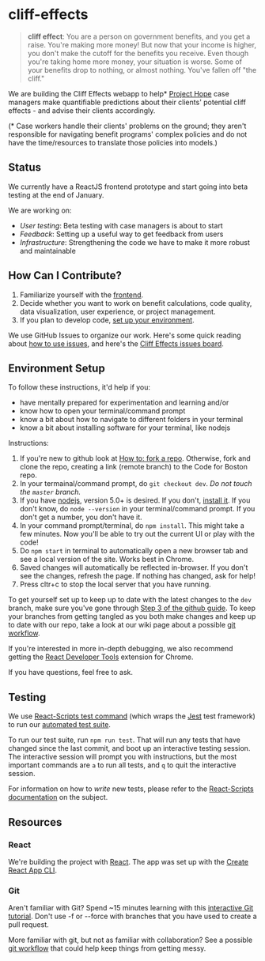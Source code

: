 # cliff-effects

> **cliff effect**: You are a person on government benefits, and you get a raise.  You're making more money!  But now that your income is higher, you don't make the cutoff for the benefits you receive.  Even though you're taking home more money, your situation is worse. Some of your benefits drop to nothing, or almost nothing. You've fallen off "the cliff."

We are building the Cliff Effects webapp to help* [Project Hope](http://www.prohope.org/about/) case managers make quantifiable predictions about their clients' potential cliff effects - and advise their clients accordingly.

(* Case workers handle their clients' problems on the ground; they aren't responsible for navigating benefit programs' complex policies and do not have the time/resources to translate those policies into models.)


## Status
We currently have a ReactJS frontend prototype and start going into beta testing at the end of January.

We are working on:

- *User testing*: Beta testing with case managers is about to start
- *Feedback*: Setting up a useful way to get feedback from users
- *Infrastructure*: Strengthening the code we have to make it more robust and maintainable


## How Can I Contribute?

1. Familiarize yourself with the [frontend](https://codeforboston.github.io/cliff-effects/#/).
2. Decide whether you want to work on benefit calculations, code quality, data visualization, user experience, or project management.
3. If you plan to develop code, [set up your environment](#environment-setup).

We use GitHub Issues to organize our work.  Here's some quick reading about [how to use issues](https://guides.github.com/features/issues/), and here's the [Cliff Effects issues board](https://github.com/codeforboston/cliff-effects/milestone/1).


## Environment Setup
To follow these instructions, it'd help if you:
- have mentally prepared for experimentation and learning and/or
- know how to open your terminal/command prompt
- know a bit about how to navigate to different folders in your terminal
- know a bit about installing software for your terminal, like nodejs

Instructions:
1. If you're new to github look at [How to: fork a repo](https://help.github.com/articles/fork-a-repo/). Otherwise, fork and clone the repo, creating a link (remote branch) to the Code for Boston repo.
2. In your termainal/command prompt, do `git checkout dev`. *Do not touch the `master` branch.*
3. If you have [nodejs](https://nodejs.org/en/), version 5.0+ is desired. If you don't, [install it](https://nodejs.org/en/download/). If you don't know, do `node --version` in your terminal/command prompt. If you don't get a number, you don't have it.
4. In your command prompt/terminal, do `npm install`. This might take a few minutes. Now you'll be able to try out the current UI or play with the code!
5. Do `npm start` in terminal to automatically open a new browser tab and see a local version of the site. Works best in Chrome.
6. Saved changes will automatically be reflected in-browser. If you don't see the changes, refresh the page. If nothing has changed, ask for help!
7. Press cltr+c to stop the local server that you have running.

<!-- Further discussion needed. See outdated comments for merge #154 (near the bottom of them). -->
To get yourself set up to keep up to date with the latest changes to the `dev` branch, make sure you've gone through [Step 3 of the github guide](https://help.github.com/articles/fork-a-repo/#step-3-configure-git-to-sync-your-fork-with-the-original-spoon-knife-repository). To keep your branches from getting tangled as you both make changes and keep up to date with our repo, take a look at our wiki page about a possible [git workflow](https://github.com/codeforboston/cliff-effects/wiki/Git-Workflow).

<!-- Further discussion needed. See outdated comments for merge #154 (near the bottom of them). -->
If you're interested in more in-depth debugging, we also recommend getting the [React Developer Tools](https://www.google.com/url?sa=t&rct=j&q=&esrc=s&source=web&cd=4&cad=rja&uact=8&ved=0ahUKEwiZ__6Vg_jVAhWQ14MKHczrDtoQFgg4MAM&url=https%3A%2F%2Fchrome.google.com%2Fwebstore%2Fdetail%2Freact-developer-tools%2Ffmkadmapgofadopljbjfkapdkoienihi%3Fhl%3Den&usg=AFQjCNEv0udXgBoaukzJa59I_vufhScUbQ) extension for Chrome.

If you have questions, feel free to ask.

## Testing

We use [React-Scripts test command](https://github.com/facebookincubator/create-react-app/blob/master/packages/react-scripts/template/README.md#running-tests) (which wraps the [Jest](https://facebook.github.io/jest/) test framework) to run our [automated test suite](https://en.wikipedia.org/wiki/Test_automation).

To run our test suite, run `npm run test`. That will run any tests that have changed since the last commit, and boot up an interactive testing session. The interactive session will prompt you with instructions, but the most important commands are `a` to run all tests, and `q` to quit the interactive session.

For information on how to *write* new tests, please refer to the [React-Scripts documentation](https://github.com/facebookincubator/create-react-app/blob/master/packages/react-scripts/template/README.md#writing-tests) on the subject.

## Resources

### React

We're building the project with [React](https://facebook.github.io/react/docs/react-api.html). The app was set up with the [Create React App CLI](https://github.com/facebookincubator/create-react-app/blob/master/packages/react-scripts/template/README.md).

### Git

Aren't familiar with Git?  Spend ~15 minutes learning with this [interactive Git tutorial](https://try.github.io/levels/1/challenges/1). Don't use -f or --force with branches that you have used to create a pull request.

More familiar with git, but not as familiar with collaboration? See a possible [git workflow](https://github.com/codeforboston/cliff-effects/wiki/Git-Workflow) that could help keep things from getting messy.
